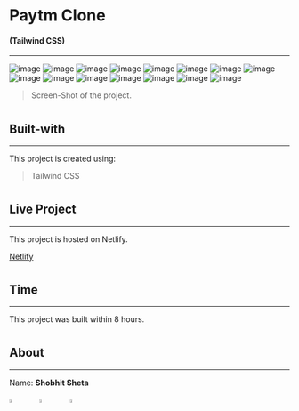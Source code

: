 # Paytm Clone

#### (Tailwind CSS)
---


![image](./Screenshot/screen-shot1.png)
![image](./Screenshot/screen-shot2.png)
![image](./Screenshot/screen-shot3.png)
![image](./Screenshot/screen-shot4.png)
![image](./Screenshot/screen-shot5.png)
![image](./Screenshot/screen-shot6.png)
![image](./Screenshot/screen-shot7.png)
![image](./Screenshot/screen-shot8.png)
![image](./Screenshot/screen-shot9.png)
![image](./Screenshot/screen-shot10.png)
![image](./Screenshot/screen-shot11.png)
![image](./Screenshot/screen-shot12.png)
![image](./Screenshot/screen-shot13.png)
![image](./Screenshot/screen-shot14.png)
![image](./Screenshot/screen-shot15.png)


> Screen-Shot of the project.

#

## Built-with
---

This project is created using:

 > Tailwind CSS

#

## Live Project
---

This project is hosted on Netlify.

[Netlify](https://shobhits-paytm-clone.netlify.app/)

#

## Time
---

This project was built within 8 hours.

#

## About
---

Name: **Shobhit Sheta**

<a href="https://www.linkedin.com/in/shobhit-sheta-572b16209/" rel="some text"><img src="./readme/linkedin-svgrepo-com.svg" alt="" style="width: 4%;margin-right: 6%"></a> <a href="https://github.com/shobhit-sheta/paytm-clone" rel="some text"><img src="./readme/github-svgrepo-com.svg" alt="" style="width: 4%;margin-right: 6%"></a> <a href="#" rel="some text"><img src="./readme/hashnode-icon-svgrepo-com.svg" alt="" style="width: 4%"></a>